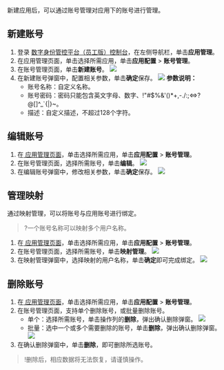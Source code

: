 新建应用后，可以通过账号管理对应用下的账号进行管理。

## 新建账号
1. 登录 [数字身份管控平台（员工版）控制台](https://console.cloud.tencent.com/eiam)，在左侧导航栏，单击**应用管理**。
2. 在应用管理页面，单击选择所需应用，单击**应用配置** > **账号管理**。
3. 在账号管理页面，单击**新建账号**。
![](https://qcloudimg.tencent-cloud.cn/raw/4e6d3007a4be9cc136082549876de906.png)
4. 在新建账号弹窗中，配置相关参数，单击**确定**保存。
![](https://qcloudimg.tencent-cloud.cn/raw/30c253f38db9c833c88bf5266447b404.png)
   **参数说明：**
   - 账号名称：自定义名称。
   - 账号密码：密码只能包含英文字母、数字、!"#$%&'()*+,-./:;<=>?@[]^_`{|}~。
   - 描述：自定义描述，不超过128个字符。

## 编辑账号
1. 在[ 应用管理页面](https://console.cloud.tencent.com/eiam/app-manager)，单击选择所需应用，单击**应用配置** > **账号管理**。
2. 在账号管理页面，选择所需账号，单击**编辑**。
![](https://qcloudimg.tencent-cloud.cn/raw/0a0345878223624947a3dc4506b0cbf1.png)
3. 在编辑账号弹窗中，修改相关参数，单击**确定**保存。
![](https://qcloudimg.tencent-cloud.cn/raw/2fc6b3173041984f250567fa298b0aca.png)

## 管理映射
通过映射管理，可以将账号与应用账号进行绑定。
>?一个账号名称可以映射多个用户名称。
>
1. 在[ 应用管理页面](https://console.cloud.tencent.com/eiam/app-manager)，单击选择所需应用，单击**应用配置** > **账号管理**。
2. 在账号管理页面，选择所需账号，单击**映射管理**。
![](https://qcloudimg.tencent-cloud.cn/raw/450dac455af9e3e769b6f32a0f2b9c22.png)
3. 在映射管理弹窗中，选择映射的用户名称，单击**确定**即可完成绑定。
![](https://qcloudimg.tencent-cloud.cn/raw/0e826b7881148802341c2eeccf5f333b.png)

## 删除账号
1. 在[ 应用管理页面](https://console.cloud.tencent.com/eiam/app-manager)，单击选择所需应用，单击**应用配置** > **账号管理**。
2. 在账号管理页面，支持单个删除账号，或批量删除账号。
   - 单个：选择所需账号，单击操作列的**删除**，弹出确认删除弹窗。
![](https://qcloudimg.tencent-cloud.cn/raw/652849e133eecccb193e50bfec4a462f.png)
   - 批量：选中一个或多个需要删除的账号，单击**删除**，弹出确认删除弹窗。
 ![](https://qcloudimg.tencent-cloud.cn/raw/d1954967c16b4cbc0e0cce4af11c9465.png)
3. 在确认删除弹窗中，单击**删除**，即可删除所选账号。
>!删除后，相应数据将无法恢复，请谨慎操作。 

